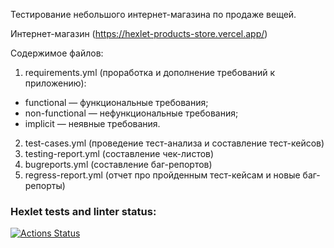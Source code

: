 Тестирование небольшого интернет-магазина по продаже вещей.

Интернет-магазин (https://hexlet-products-store.vercel.app/)

Содержимое файлов:

1) requirements.yml (проработка и дополнение требований к приложению):
* functional — функциональные требования;
* non-functional — нефункциональные требования;
* implicit — неявные требования.
2) test-cases.yml (проведение тест-анализа и составление тест-кейсов)
3) testing-report.yml (составление чек-листов)
4) bugreports.yml (составление баг-репортов)
5) regress-report.yml (отчет про пройденным тест-кейсам и новые баг-репорты)

### Hexlet tests and linter status:
[![Actions Status](https://github.com/ValeriaStroeva/qa-engineer-project-84/workflows/hexlet-check/badge.svg)](https://github.com/ValeriaStroeva/qa-engineer-project-84/actions)
